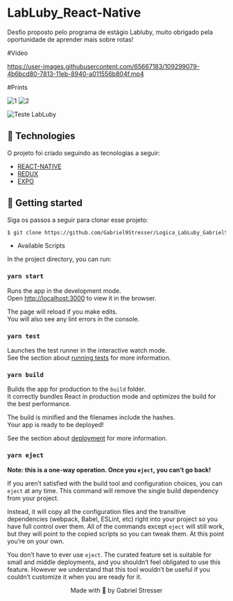# LabLuby_React-Native

Desfio proposto pelo programa de estágio Labluby, muito obrigado pela oportunidade de aprender mais sobre rotas!

#Vídeo
<!-- YOUTUBE:START -->
https://user-images.githubusercontent.com/65667183/109299079-4b6bcd80-7813-11eb-8940-a011556b804f.mp4
<!-- YOUTUBE:END-->

#Prints

![1](https://user-images.githubusercontent.com/65667183/109389862-25b2f700-78ed-11eb-99b1-51c0c4888cf9.png)
![2](https://user-images.githubusercontent.com/65667183/109389863-26e42400-78ed-11eb-96f5-07cd70d0f98b.png)


![Teste LabLuby](https://user-images.githubusercontent.com/65667183/109294658-3ccde800-780c-11eb-8dfb-bbbfc41a4e61.PNG)

## 🧪 Technologies

O projeto foi criado seguindo as tecnologias a seguir:

- [REACT-NATIVE](https://react-native.org/)
- [REDUX](https://redux.org)
- [EXPO](https://expo.org)

## 🚀 Getting started

Siga os passos a seguir para clonar esse projeto:

```bash
$ git clone https://github.com/Gabriel9Stresser/Logica_LabLuby_GabrielStresser.git && cd Logica_LabLuby_GabrielStresser
```

- Available Scripts

In the project directory, you can run:

### `yarn start`

Runs the app in the development mode.\
Open [http://localhost:3000](http://localhost:3000) to view it in the browser.

The page will reload if you make edits.\
You will also see any lint errors in the console.

### `yarn test`

Launches the test runner in the interactive watch mode.\
See the section about [running tests](https://facebook.github.io/create-react-app/docs/running-tests) for more information.

### `yarn build`

Builds the app for production to the `build` folder.\
It correctly bundles React in production mode and optimizes the build for the best performance.

The build is minified and the filenames include the hashes.\
Your app is ready to be deployed!

See the section about [deployment](https://facebook.github.io/create-react-app/docs/deployment) for more information.

### `yarn eject`

**Note: this is a one-way operation. Once you `eject`, you can’t go back!**

If you aren’t satisfied with the build tool and configuration choices, you can `eject` at any time. This command will remove the single build dependency from your project.

Instead, it will copy all the configuration files and the transitive dependencies (webpack, Babel, ESLint, etc) right into your project so you have full control over them. All of the commands except `eject` will still work, but they will point to the copied scripts so you can tweak them. At this point you’re on your own.

You don’t have to ever use `eject`. The curated feature set is suitable for small and middle deployments, and you shouldn’t feel obligated to use this feature. However we understand that this tool wouldn’t be useful if you couldn’t customize it when you are ready for it.

<p align="center">Made with 💜 by Gabriel Stresser</p>
